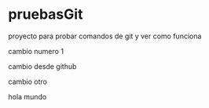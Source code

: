 # pruebasGit
proyecto para probar comandos de git y ver como funciona

cambio numero 1

cambio desde github

cambio otro 

hola mundo
